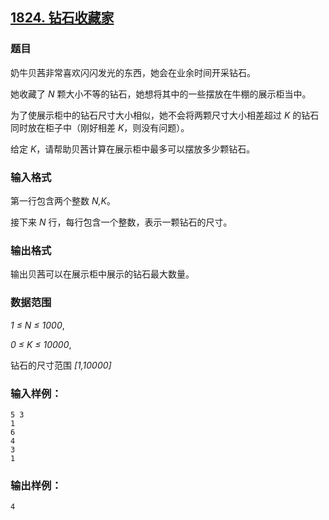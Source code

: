 ## [1824. 钻石收藏家](https://www.acwing.com/problem/content/1826/)

### 题目

奶牛贝茜非常喜欢闪闪发光的东西，她会在业余时间开采钻石。

她收藏了 *N* 颗大小不等的钻石，她想将其中的一些摆放在牛棚的展示柜当中。

为了使展示柜中的钻石尺寸大小相似，她不会将两颗尺寸大小相差超过 *K* 的钻石同时放在柜子中（刚好相差 *K*，则没有问题）。

给定 *K*，请帮助贝茜计算在展示柜中最多可以摆放多少颗钻石。

### 输入格式

第一行包含两个整数 *N,K*。

接下来 *N* 行，每行包含一个整数，表示一颗钻石的尺寸。

### 输出格式

输出贝茜可以在展示柜中展示的钻石最大数量。

### 数据范围

*1 ≤ N ≤ 1000*,

*0 ≤ K ≤ 10000*,

钻石的尺寸范围 *[1,10000]*

### 输入样例：

```
5 3
1
6
4
3
1
```

### 输出样例：

```
4
```
